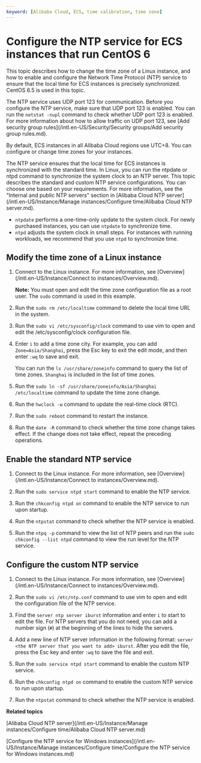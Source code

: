 ```yaml
---
keyword: [Alibaba Cloud, ECS, time calibration, time zone]
---
```


# Configure the NTP service for ECS instances that run CentOS 6

This topic describes how to change the time zone of a Linux instance, and how to enable and configure the Network Time Protocol \(NTP\) service to ensure that the local time for ECS instances is precisely synchronized. CentOS 6.5 is used in this topic.

The NTP service uses UDP port 123 for communication. Before you configure the NTP service, make sure that UDP port 123 is enabled. You can run the `netstat -nupl` command to check whether UDP port 123 is enabled. For more information about how to allow traffic on UDP port 123, see [Add security group rules](/intl.en-US/Security/Security groups/Add security group rules.md).

By default, ECS instances in all Alibaba Cloud regions use UTC+8. You can configure or change time zones for your instances.

The NTP service ensures that the local time for ECS instances is synchronized with the standard time. In Linux, you can run the ntpdate or ntpd command to synchronize the system clock to an NTP server. This topic describes the standard and custom NTP service configurations. You can choose one based on your requirements. For more information, see the "Internal and public NTP servers" section in [Alibaba Cloud NTP server](/intl.en-US/Instance/Manage instances/Configure time/Alibaba Cloud NTP server.md).

-   `ntpdate` performs a one-time-only update to the system clock. For newly purchased instances, you can use `ntpdate` to synchronize time.
-   `ntpd` adjusts the system clock in small steps. For instances with running workloads, we recommend that you use `ntpd` to synchronize time.

## Modify the time zone of a Linux instance

1.  Connect to the Linux instance. For more information, see [Overview](/intl.en-US/Instance/Connect to instances/Overview.md).

    **Note:** You must open and edit the time zone configuration file as a root user. The `sudo` command is used in this example.

2.  Run the `sudo rm /etc/localtime` command to delete the local time URL in the system.

3.  Run the `sudo vi /etc/sysconfig/clock` command to use vim to open and edit the /etc/sysconfig/clock configuration file.

4.  Enter `i` to add a time zone city. For example, you can add `Zone=Asia/Shanghai`, press the Esc key to exit the edit mode, and then enter `:wq` to save and exit.

    You can run the `ls /usr/share/zoneinfo` command to query the list of time zones. `Shanghai` is included in the list of time zones.

5.  Run the `sudo ln -sf /usr/share/zoneinfo/Asia/Shanghai /etc/localtime` command to update the time zone change.

6.  Run the `hwclock -w` command to update the real-time clock \(RTC\).

7.  Run the `sudo reboot` command to restart the instance.

8.  Run the `date -R` command to check whether the time zone change takes effect. If the change does not take effect, repeat the preceding operations.


## Enable the standard NTP service

1.  Connect to the Linux instance. For more information, see [Overview](/intl.en-US/Instance/Connect to instances/Overview.md).

2.  Run the `sudo service ntpd start` command to enable the NTP service.

3.  Run the `chkconfig ntpd on` command to enable the NTP service to run upon startup.

4.  Run the `ntpstat` command to check whether the NTP service is enabled.

5.  Run the `ntpq -p` command to view the list of NTP peers and run the `sudo chkconfig --list ntpd` command to view the run level for the NTP service.


## Configure the custom NTP service

1.  Connect to the Linux instance. For more information, see [Overview](/intl.en-US/Instance/Connect to instances/Overview.md).

2.  Run the `sudo vi /etc/ntp.conf` command to use vim to open and edit the configuration file of the NTP service.

3.  Find the `server ntp server iburst` information and enter `i` to start to edit the file. For NTP servers that you do not need, you can add a number sign \(`#`\) at the beginning of the lines to hide the servers.

4.  Add a new line of NTP server information in the following format: `server <the NTP server that you want to add> iburst`. After you edit the file, press the Esc key and enter `:wq` to save the file and exit.

5.  Run the `sudo service ntpd start` command to enable the custom NTP service.

6.  Run the `chkconfig ntpd on` command to enable the custom NTP service to run upon startup.

7.  Run the `ntpstat` command to check whether the NTP service is enabled.


**Related topics**  


[Alibaba Cloud NTP server](/intl.en-US/Instance/Manage instances/Configure time/Alibaba Cloud NTP server.md)

[Configure the NTP service for Windows instances](/intl.en-US/Instance/Manage instances/Configure time/Configure the NTP service for Windows instances.md)


